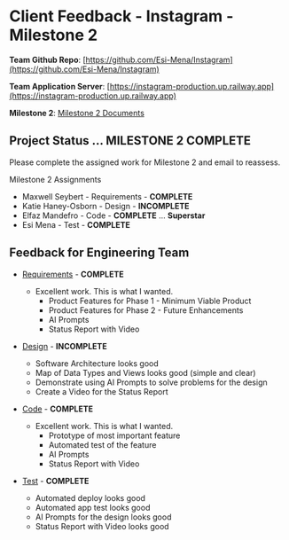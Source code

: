 # Client Feedback - Instagram - Milestone 2

**Team Github Repo**:  [https://github.com/Esi-Mena/Instagram](https://github.com/Esi-Mena/Instagram)

**Team Application Server**:  [https://instagram-production.up.railway.app](https://instagram-production.up.railway.app)

**Milestone 2**: [Milestone 2 Documents](https://github.com/Esi-Mena/Instagram/tree/main/Documents/Milestone-2)


## Project Status ... <b class="green p-2">MILESTONE 2 COMPLETE</b>

Please complete the assigned work for Milestone 2 and email to reassess.

Milestone 2 Assignments

* Maxwell Seybert   - Requirements  - **COMPLETE**
* Katie Haney-Osborn - Design        - **INCOMPLETE**
* Elfaz Mandefro    - Code          - **COMPLETE** ...  <b class="green p-2">Superstar</b>
* Esi Mena          - Test          - **COMPLETE**


## Feedback for Engineering Team

* [Requirements](https://github.com/Esi-Mena/Instagram/tree/main/Documents/Milestone-2/Requirements) - **COMPLETE**
    * Excellent work.  This is what I wanted.
        * Product Features for Phase 1 - Minimum Viable Product
        * Product Features for Phase 2 - Future Enhancements
        * AI Prompts
        * Status Report with Video

* [Design](https://github.com/Esi-Mena/Instagram/tree/main/Documents/Milestone-2/Design) - <b class="red p-2">INCOMPLETE</b>
    * Software Architecture looks good
    * Map of Data Types and Views looks good (simple and clear)
    * Demonstrate using AI Prompts to solve problems for the design
    * Create a  Video for the Status Report

* [Code](https://github.com/Esi-Mena/Instagram/tree/main/Documents/Milestone-2/Code) - **COMPLETE**
    * Excellent work.  This is what I wanted.
        * Prototype of most important feature
        * Automated test of the feature
        * AI Prompts
        * Status Report with Video

* [Test](https://github.com/Esi-Mena/Instagram/tree/main/Documents/Milestone-2/Test) - **COMPLETE**
    * Automated deploy looks good
    * Automated app test looks good
    * AI Prompts for the design looks good
    * Status Report with Video looks good

